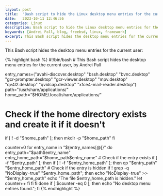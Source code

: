 ```yaml
---
layout: post
title:  "Bash script to hide the Linux desktop menu entries for the current user"
date:   2023-10-11 12:46:56
categories: Linux
description: Bash script to hide the Linux desktop menu entries for the current user
keywords: [Andrei Pall, blog, freebsd, linux, framework]
excerpt: This Bash script hides the desktop menu entries for the current user.
---
```

<p>This Bash script hides the desktop menu entries for the current user:</p>
{% highlight bash %}
#!/bin/bash
# This Bash script hides the desktop menu entries for the current user, by Andrei Pall

entry_names=("avahi-discover.desktop" "bssh.desktop" "bvnc.desktop" "gcr-prompter.desktop" "gcr-viewer.desktop" "mpv.desktop" "qv4l2.desktop" "qvidcap.desktop" "xfce4-mail-reader.desktop")
path="/usr/share/applications/"
home_path="$HOME/.local/share/applications/"

# Check if the home directory exists and create it if it doesn't
if [ ! -d "$home_path" ]; then
    mkdir -p "$home_path"
fi

counter=0
for entry_name in "${entry_names[@]}"
do
    entry_path="$path$entry_name"
    entry_home_path="$home_path$entry_name"
    # Check if the entry exists
    if [ -f "$entry_path" ]; then
        if [ ! -f "$entry_home_path" ]; then
            cp "$entry_path" "$entry_home_path"
            # Check if the entry is hidden
            if ! grep -q "NoDisplay=true" "$entry_home_path"; then
                echo "NoDisplay=true" >> "$entry_home_path"
                echo "The file $entry_home_path is hidden."
                let counter++
            fi
        fi
    fi
done
if [ $counter -eq 0 ]; then
   echo "No desktop menu entries found.";
fi
{% endhighlight %}

